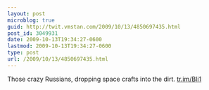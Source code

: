 ```yaml
---
layout: post
microblog: true
guid: http://twit.vmstan.com/2009/10/13/4850697435.html
post_id: 3049931
date: 2009-10-13T19:34:27-0600
lastmod: 2009-10-13T19:34:27-0600
type: post
url: /2009/10/13/4850697435.html
---
```

Those crazy Russians, dropping space crafts into the dirt. [tr.im/BIi1](http://tr.im/BIi1)
